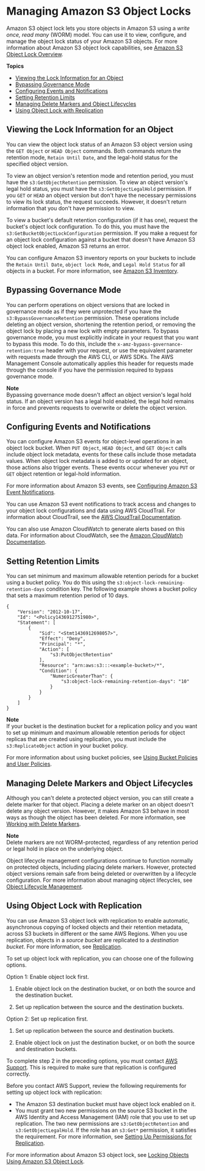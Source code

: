 # Managing Amazon S3 Object Locks<a name="object-lock-managing"></a>

Amazon S3 object lock lets you store objects in Amazon S3 using a *write once, read many* \(WORM\) model\. You can use it to view, configure, and manage the object lock status of your Amazon S3 objects\. For more information about Amazon S3 object lock capabilities, see [Amazon S3 Object Lock Overview](object-lock-overview.md)\.

**Topics**
+ [Viewing the Lock Information for an Object](#object-lock-managing-view)
+ [Bypassing Governance Mode](#object-lock-managing-bypass)
+ [Configuring Events and Notifications](#object-lock-managing-events)
+ [Setting Retention Limits](#object-lock-managing-retention-limits)
+ [Managing Delete Markers and Object Lifecycles](#object-lock-managing-lifecycle)
+ [Using Object Lock with Replication](#object-lock-managing-replication)

## Viewing the Lock Information for an Object<a name="object-lock-managing-view"></a>

You can view the object lock status of an Amazon S3 object version using the `GET Object` or `HEAD Object` commands\. Both commands return the retention mode, `Retain Until Date`, and the legal\-hold status for the specified object version\. 

To view an object version's retention mode and retention period, you must have the `s3:GetObjectRetention` permission\. To view an object version's legal hold status, you must have the `s3:GetObjectLegalHold` permission\. If you `GET` or `HEAD` an object version but don't have the necessary permissions to view its lock status, the request succeeds\. However, it doesn't return information that you don't have permission to view\.

To view a bucket's default retention configuration \(if it has one\), request the bucket's object lock configuration\. To do this, you must have the `s3:GetBucketObjectLockConfiguration` permission\. If you make a request for an object lock configuration against a bucket that doesn't have Amazon S3 object lock enabled, Amazon S3 returns an error\.

You can configure Amazon S3 inventory reports on your buckets to include the `Retain Until Date`, `object lock Mode`, and `Legal Hold Status` for all objects in a bucket\. For more information, see [ Amazon S3 Inventory](storage-inventory.md)\.

## Bypassing Governance Mode<a name="object-lock-managing-bypass"></a>

You can perform operations on object versions that are locked in governance mode as if they were unprotected if you have the `s3:BypassGovernanceRetention` permission\. These operations include deleting an object version, shortening the retention period, or removing the object lock by placing a new lock with empty parameters\. To bypass governance mode, you must explicitly indicate in your request that you want to bypass this mode\. To do this, include the `x-amz-bypass-governance-retention:true` header with your request, or use the equivalent parameter with requests made through the AWS CLI, or AWS SDKs\. The AWS Management Console automatically applies this header for requests made through the console if you have the permission required to bypass governance mode\.

**Note**  
Bypassing governance mode doesn't affect an object version's legal hold status\. If an object version has a legal hold enabled, the legal hold remains in force and prevents requests to overwrite or delete the object version\.

## Configuring Events and Notifications<a name="object-lock-managing-events"></a>

You can configure Amazon S3 events for object\-level operations in an object lock bucket\. When `PUT Object`, `HEAD Object`, and `GET Object` calls include object lock metadata, events for these calls include those metadata values\. When object lock metadata is added to or updated for an object, those actions also trigger events\. These events occur whenever you `PUT` or `GET` object retention or legal\-hold information\.

For more information about Amazon S3 events, see [ Configuring Amazon S3 Event Notifications](NotificationHowTo.md)\.

You can use Amazon S3 event notifications to track access and changes to your object lock configurations and data using AWS CloudTrail\. For information about CloudTrail, see the [AWS CloudTrail Documentation](https://docs.aws.amazon.com/cloudtrail/index.html)\. 

You can also use Amazon CloudWatch to generate alerts based on this data\. For information about CloudWatch, see the [Amazon CloudWatch Documentation](https://docs.aws.amazon.com/cloudwatch/index.html)\.

## Setting Retention Limits<a name="object-lock-managing-retention-limits"></a>

You can set minimum and maximum allowable retention periods for a bucket using a bucket policy\. You do this using the `s3:object-lock-remaining-retention-days` condition key\. The following example shows a bucket policy that sets a maximum retention period of 10 days\.

```
{
    "Version": "2012-10-17",
    "Id": "<Policy1436912751980>",
    "Statement": [
        {
            "Sid": "<Stmt1436912698057>",
            "Effect": "Deny",
            "Principal": "*",
            "Action": [
                "s3:PutObjectRetention"
            ],
            "Resource": "arn:aws:s3:::<example-bucket>/*",
            "Condition": {
                "NumericGreaterThan": {
                    "s3:object-lock-remaining-retention-days": "10"
                }
            }
        }
    ]
}
```

**Note**  
If your bucket is the destination bucket for a replication policy and you want to set up minimum and maximum allowable retention periods for object replicas that are created using replication, you must include the `s3:ReplicateObject` action in your bucket policy\.

For more information about using bucket policies, see [Using Bucket Policies and User Policies](using-iam-policies.md)\.

## Managing Delete Markers and Object Lifecycles<a name="object-lock-managing-lifecycle"></a>

Although you can't delete a protected object version, you can still create a delete marker for that object\. Placing a delete marker on an object doesn't delete any object version\. However, it makes Amazon S3 behave in most ways as though the object has been deleted\. For more information, see [Working with Delete Markers](DeleteMarker.md)\.

**Note**  
Delete markers are not WORM\-protected, regardless of any retention period or legal hold in place on the underlying object\.

Object lifecycle management configurations continue to function normally on protected objects, including placing delete markers\. However, protected object versions remain safe from being deleted or overwritten by a lifecycle configuration\. For more information about managing object lifecycles, see [Object Lifecycle Management](object-lifecycle-mgmt.md)\.

## Using Object Lock with Replication<a name="object-lock-managing-replication"></a>

You can use Amazon S3 object lock with replication to enable automatic, asynchronous copying of locked objects and their retention metadata, across S3 buckets in different or the same AWS Regions\. When you use replication, objects in a *source bucket* are replicated to a *destination bucket*\. For more information, see [Replication](replication.md)\. 

To set up object lock with replication, you can choose one of the following options\.

Option 1: Enable object lock first\.

1. Enable object lock on the destination bucket, or on both the source and the destination bucket\. 

1. Set up replication between the source and the destination buckets\.

Option 2: Set up replication first\.

1. Set up replication between the source and destination buckets\.

1. Enable object lock on just the destination bucket, or on both the source and destination buckets\.

To complete step 2 in the preceding options, you must contact [AWS Support](https://console.aws.amazon.com/support/home)\. This is required to make sure that replication is configured correctly\. 

Before you contact AWS Support, review the following requirements for setting up object lock with replication:
+ The Amazon S3 destination bucket must have object lock enabled on it\.
+ You must grant two new permissions on the source S3 bucket in the AWS Identity and Access Management \(IAM\) role that you use to set up replication\. The two new permissions are `s3:GetObjectRetention` and `s3:GetObjectLegalHold`\. If the role has an `s3:Get*` permission, it satisfies the requirement\. For more information, see [Setting Up Permissions for Replication](setting-repl-config-perm-overview.md)\.

For more information about Amazon S3 object lock, see [Locking Objects Using Amazon S3 Object Lock](object-lock.md)\.